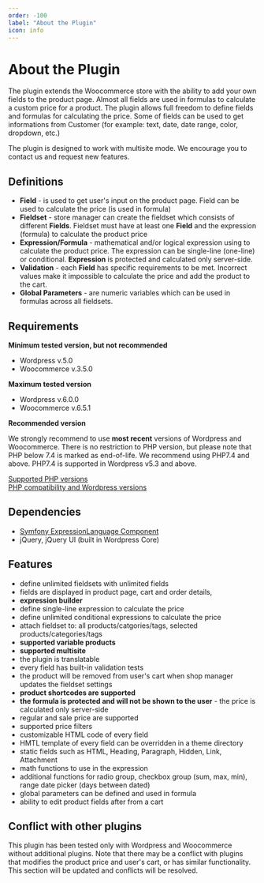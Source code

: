 ```yaml
---
order: -100
label: "About the Plugin"
icon: info
---
```


# About the Plugin

The plugin extends the Woocommerce store with the ability to add your own fields to the product page. 
Almost all fields are used in formulas to calculate a custom price for a product. 
The plugin allows full freedom to define fields and formulas for calculating the price.
Some of fields can be used to get informations from Customer (for example: text, date, date range, color, dropdown, etc.)

The plugin is designed to work with multisite mode. We encourage you to contact us and request new features.

## Definitions

- **Field** - is used to get user's input on the product page. Field can be used to calculate the price (is used in formula)
- **Fieldset** - store manager can create the fieldset which consists of different **Fields**. Fieldset must have at least one **Field** and the expression (formula) to calculate the product price
- **Expression/Formula** - mathematical and/or logical expression using to calculate the product price. The expression can be single-line (one-line) or conditional. **Expression** is protected and calculated only server-side.
- **Validation** - each **Field** has specific requirements to be met. Incorrect values make it impossible to calculate the price and add the product to the cart.
- **Global Parameters** - are numeric variables which can be used in formulas across all fieldsets.

## Requirements

**Minimum tested version, but not recommended**  
- Wordpress v.5.0
- Woocommerce v.3.5.0

**Maximum tested version**  
- Wordpress v.6.0.0
- Woocommerce v.6.5.1

**Recommended version**  

We strongly recommend to use **most recent** versions of Wordpress and Woocommerce.
There is no restriction to PHP version, but please note that PHP below 7.4 is marked as end-of-life. 
We recommend using PHP7.4 and above. PHP7.4 is supported in Wordpress v5.3 and above.

<a href="https://www.php.net/supported-versions.php" target="_blank" rel="nofollow">Supported PHP versions</a>  
<a href="https://make.wordpress.org/core/handbook/references/php-compatibility-and-wordpress-versions/" target="_blank" rel="nofollow">PHP compatibility and Wordpress versions</a>

## Dependencies

- <a href="https://symfony.com/doc/5.4/components/expression_language.html" target="_blank" rel="nofollow">Symfony ExpressionLanguage Component</a>
- jQuery, jQuery UI (built in Wordpress Core)

## Features

- define unlimited fieldsets with unlimited fields
- fields are displayed in product page, cart and order details,
- **expression builder**
- define single-line expression to calculate the price
- define unlimited conditional expressions to calculate the price
- attach fieldset to: all products/catgories/tags, selected products/categories/tags
- **supported variable products**
- **supported multisite**
- the plugin is translatable
- every field has built-in validation tests
- the product will be removed from user's cart when shop manager updates the fieldset settings
- **product shortcodes are supported**
- **the formula is protected and will not be shown to the user** - the price is calculated only server-side
- regular and sale price are supported
- supported price filters
- customizable HTML code of every field
- HMTL template of every field can be overridden in a theme directory
- static fields such as HTML, Heading, Paragraph, Hidden, Link, Attachment
- math functions to use in the expression
- additional functions for radio group, checkbox group (sum, max, min), range date picker (days between dated)
- global parameters can be defined and used in formula
- ability to edit product fields after from a cart

## Conflict with other plugins 

This plugin has been tested only with Wordpress and Woocommerce without additional plugins.
Note that there may be a conflict with plugins that modifies the product price and user's cart, or has similar functionality. 
This section will be updated and conflicts will be resolved. 
